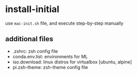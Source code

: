 # install-initial

use `mac-init.sh` file, and execute step-by-step manually

## additional files

- .zshrc: zsh config file
- conda.env.list: environments for ML 
- iso.download: linux distros for virtualbox [ubuntu, alpine]
- pi.zsh-theme: zsh-theme config file